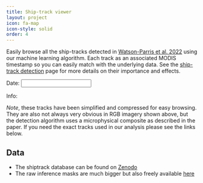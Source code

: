 ```yaml
---
title: Ship-track viewer
layout: project
icon: fa-map
icon-style: solid
order: 4
---
```


Easily browse all the ship-tracks detected in [Watson-Parris et al. 2022]() using our machine learning
algorithm. Each track as an associated MODIS timestamp so you can easily match with the underlying data. See the 
[ship-track detection](shiptracks) page for more details on their importance and effects. 

<div id="map">
    <div id="info-box">
        <p>Date: <input type="text" id="datepicker" class="date"></p>
        Info: <span id="info"></span>
    </div>
</div>
 
*Note*, these tracks have been simplified and compressed for easy browsing. They are also not always very obvious in RGB imagery shown above, but the detection algorithm uses a microphysical composite as described in the paper. If you need the exact tracks used in our analysis please see the links below. 

## Data
 - The shiptrack database can be found on [Zenodo](https://doi.org/10.5281/zenodo.7038702)
 - The raw inference masks are much bigger but also freely available [here](https://catalogue.ceda.ac.uk/uuid/0d88dc06fd514e8199cdd653f00a7be0)
 

